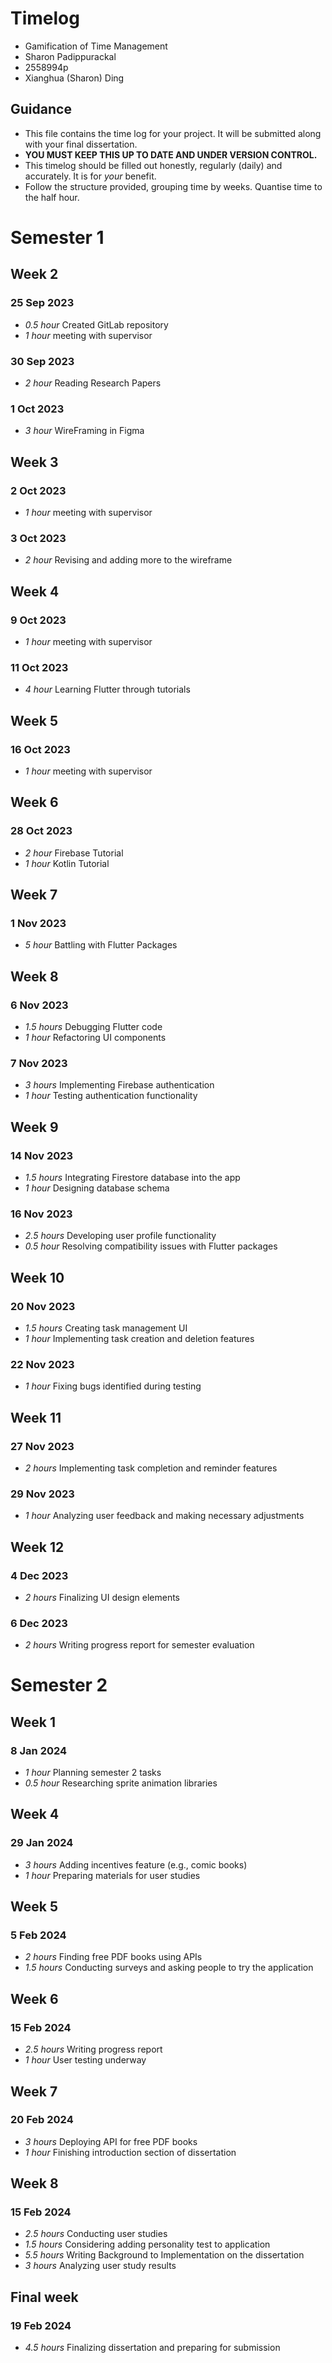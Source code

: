 
# Timelog

* Gamification of Time Management
* Sharon Padippurackal
* 2558994p
* Xianghua (Sharon) Ding

## Guidance

* This file contains the time log for your project. It will be submitted along with your final dissertation.
* **YOU MUST KEEP THIS UP TO DATE AND UNDER VERSION CONTROL.**
* This timelog should be filled out honestly, regularly (daily) and accurately. It is for *your* benefit.
* Follow the structure provided, grouping time by weeks.  Quantise time to the half hour.

# Semester 1

## Week 2

### 25 Sep 2023

* *0.5 hour* Created GitLab repository
* *1 hour* meeting with supervisor  

### 30 Sep 2023

* *2 hour* Reading Research Papers 

### 1 Oct 2023

* *3 hour* WireFraming in Figma 

## Week 3

### 2 Oct 2023
* *1 hour* meeting with supervisor  

### 3 Oct 2023
* *2 hour* Revising and adding more to the wireframe

## Week 4

### 9 Oct 2023
* *1 hour* meeting with supervisor  

### 11 Oct 2023
* *4 hour* Learning Flutter through tutorials 

## Week 5

### 16 Oct 2023

* *1 hour* meeting with supervisor  

## Week 6

### 28 Oct 2023

* *2 hour* Firebase Tutorial
* *1 hour* Kotlin Tutorial

## Week 7

### 1 Nov 2023

* *5 hour* Battling with Flutter Packages  

## Week 8

### 6 Nov 2023

* *1.5 hours* Debugging Flutter code
* *1 hour* Refactoring UI components

### 7 Nov 2023

* *3 hours* Implementing Firebase authentication
* *1 hour* Testing authentication functionality

## Week 9

### 14 Nov 2023

* *1.5 hours* Integrating Firestore database into the app
* *1 hour* Designing database schema

### 16 Nov 2023

* *2.5 hours* Developing user profile functionality
* *0.5 hour* Resolving compatibility issues with Flutter packages

## Week 10

### 20 Nov 2023

* *1.5 hours* Creating task management UI
* *1 hour* Implementing task creation and deletion features

### 22 Nov 2023

* *1 hour* Fixing bugs identified during testing

## Week 11

### 27 Nov 2023

* *2 hours* Implementing task completion and reminder features

### 29 Nov 2023


* *1 hour* Analyzing user feedback and making necessary adjustments

## Week 12

### 4 Dec 2023

* *2 hours* Finalizing UI design elements


### 6 Dec 2023

* *2 hours* Writing progress report for semester evaluation



# Semester 2

## Week 1

### 8 Jan 2024

* *1 hour* Planning semester 2 tasks
* *0.5 hour* Researching sprite animation libraries

## Week 4

### 29 Jan 2024

* *3 hours* Adding incentives feature (e.g., comic books)
* *1 hour* Preparing materials for user studies

## Week 5

### 5 Feb 2024

* *2 hours* Finding free PDF books using APIs
* *1.5 hours* Conducting surveys and asking people to try the application

## Week 6

### 15 Feb 2024

* *2.5 hours* Writing progress report
* *1 hour* User testing underway

## Week 7

### 20 Feb 2024

* *3 hours* Deploying API for free PDF books
* *1 hour* Finishing introduction section of dissertation

## Week 8

### 15 Feb 2024

* *2.5 hours* Conducting user studies
* *1.5 hours* Considering adding personality test to application
* *5.5 hours* Writing Background to Implementation on the dissertation
* *3 hours* Analyzing user study results

## Final week

### 19 Feb 2024

* *4.5 hours* Finalizing dissertation and preparing for submission


